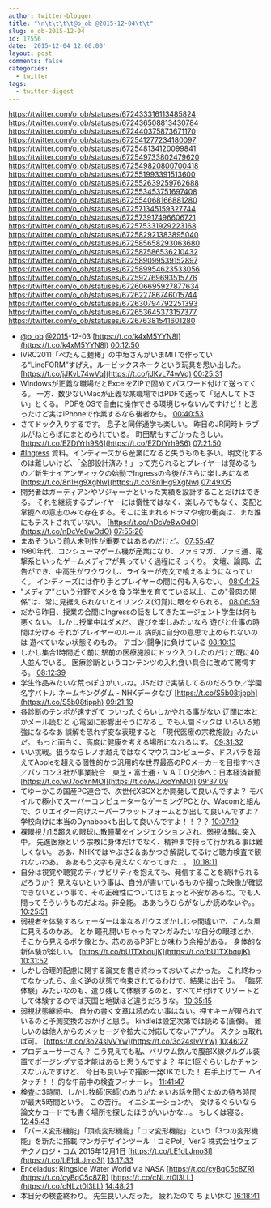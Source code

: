 ```yaml
---
author: twitter-blogger
title: "\n\t\t\t\t@o_ob @2015-12-04\t\t"
slug: o_ob-2015-12-04
id: 17556
date: '2015-12-04 12:00:00'
layout: post
comments: false
categories:
  - twitter
tags:
  - twitter-digest
---
```


https://twitter.com/o_ob/statuses/672433316113485824 https://twitter.com/o_ob/statuses/672436508813430784 https://twitter.com/o_ob/statuses/672440375873671170 https://twitter.com/o_ob/statuses/672541277234180097 https://twitter.com/o_ob/statuses/672548134120099841 https://twitter.com/o_ob/statuses/672549733802479620 https://twitter.com/o_ob/statuses/672549820800700418 https://twitter.com/o_ob/statuses/672551993391513600 https://twitter.com/o_ob/statuses/672552639259762688 https://twitter.com/o_ob/statuses/672553453751697408 https://twitter.com/o_ob/statuses/672554068166881280 https://twitter.com/o_ob/statuses/672571345159327744 https://twitter.com/o_ob/statuses/672573917496606721 https://twitter.com/o_ob/statuses/672575331929223168 https://twitter.com/o_ob/statuses/672582921383895040 https://twitter.com/o_ob/statuses/672585658293063680 https://twitter.com/o_ob/statuses/672587586536210432 https://twitter.com/o_ob/statuses/672589099539152897 https://twitter.com/o_ob/statuses/672589954623533056 https://twitter.com/o_ob/statuses/672592769693515776 https://twitter.com/o_ob/statuses/672606695927877634 https://twitter.com/o_ob/statuses/672622786746015744 https://twitter.com/o_ob/statuses/672630794792251393 https://twitter.com/o_ob/statuses/672653645373157377 https://twitter.com/o_ob/statuses/672676381541601280  

*   [@o_ob](https://twitter.com/o_ob) [@2015](https://twitter.com/2015)-12-03 [https://t.co/k4xM5YYN8l](https://t.co/k4xM5YYN8l) [00:12:50](https://twitter.com/o_ob/statuses/672433316113485824)
*   IVRC2011「ぺたんこ麺棒」の中垣さんがいまMITで作っている“LineFORM”すげえ。ルービックスネークという玩具を思い出した。 [https://t.co/jJKvL74wVq](https://t.co/jJKvL74wVq) [00:25:31](https://twitter.com/o_ob/statuses/672436508813430784)
*   Windowsが正義な職場だとExcelをZIPで固めてパスワード付けて送ってくる。 一方、数少ないMacが正義な某職場ではPDFで送って「記入して下さい」とくる。 PDFをOSで自由に操作できる環境じゃないんですけど！と思ったけど実はiPhoneで作業するなら後者かも。 [00:40:53](https://twitter.com/o_ob/statuses/672440375873671170)
*   さてドック入りするです。 息子と同伴通学も楽しい。 昨日のJR同時トラブルがねとらぼにまとめられている。 町田駅もすごかったらしい。 [https://t.co/EZDtYrh9S6](https://t.co/EZDtYrh9S6) [07:21:50](https://twitter.com/o_ob/statuses/672541277234180097)
*   [#Ingress](https://twitter.com/search?q=%23Ingress&src=hash) 資料。インディーズから産業になると失うものも多い。明文化するのは難しいけど、「全部設計済み！」って売られるとプレイヤーは覚めるもの／新生ナイアンティックの始動でIngressの今後がさらに楽しみになる [https://t.co/8n1Hg9XgNw](https://t.co/8n1Hg9XgNw) [07:49:05](https://twitter.com/o_ob/statuses/672548134120099841)
*   開発者はガーディアンやソジャーナといった実績を設計することだけはできる。 それを継続するプレイヤーには惰性ではなく、楽しみでもなく、支配と掌握への意志のみで存在する。そこに生まれるドラマや魂の衝突は、まだ誰にもテストされていない。 [https://t.co/nDcVe8wOdO](https://t.co/nDcVe8wOdO) [07:55:26](https://twitter.com/o_ob/statuses/672549733802479620)
*   まあそういう前人未到性が重要ではあるのだけど。 [07:55:47](https://twitter.com/o_ob/statuses/672549820800700418)
*   1980年代、コンシューマゲーム機が産業になり、ファミマガ、ファミ通、電撃系といったゲームメディアが興っていく過程にそっくり。 文壇、論調、広告ができ、中高生がワクワクし、ライターが売文で喰えるようになっていく。 インディーズには作り手とプレイヤーの間に何も入らない。 [08:04:25](https://twitter.com/o_ob/statuses/672551993391513600)
*   "メディア"という分野でメシを食う学生を育てている以上、この"骨肉の関係"は、常に見据えられないとイリンクス(幻覚)に眼をやられる。 [08:06:59](https://twitter.com/o_ob/statuses/672552639259762688)
*   だから昨日、授業の合間にIngressの話をしてきたエージェント学生は何も悪くない。 しかし授業中はダメだ。 遊びを楽しみたいなら 遊びと仕事の時間は分ける それがプレイヤーのルール 病的に自分の意思で止められないのは 遊べていない状態そのもの。 アゴン(闘争)に負けている [08:10:13](https://twitter.com/o_ob/statuses/672553453751697408)
*   しかし集合1時間近く前に駅前の医療施設にドック入りしたのだけど既に40人並んでいる。 医療診断というコンテンツの入れ食い具合に改めて驚愕する。 [08:12:39](https://twitter.com/o_ob/statuses/672554068166881280)
*   学生作品みたいな荒っぽさがいいね。JSだけで実装してるのだろうか／学園名字バトル ネームキングダム - NHKデータなび [https://t.co/S5b08tjpph](https://t.co/S5b08tjpph) [09:21:19](https://twitter.com/o_ob/statuses/672571345159327744)
*   各診断のテンポが速すぎて ついったぐらいしかやれる事がない 迂闊に本とかメール読むと 心電図に影響出そうになるし でも人間ドックは いろいろ勉強になるなあ 誤解を恐れず変な表現すると 「現代医療の宗教施設」みたいだ。 もっと面白く、高度に健康を考える場所になれるはず。 [09:31:32](https://twitter.com/o_ob/statuses/672573917496606721)
*   いい挑戦。狙うならレノボ越えではなくマウスコンピュータ、ドスパラを超えてAppleを超える個性的かつ汎用的な世界最高のPCメーカーを目指すべき ／パソコン３社が事業統合　東芝・富士通・ＶＡＩＯ交渉へ：日本経済新聞 [https://t.co/wJ7ooYnMOI](https://t.co/wJ7ooYnMOI) [09:37:09](https://twitter.com/o_ob/statuses/672575331929223168)
*   てゆーかこの国産PC連合で、次世代XBOXとか開発して良いんですよ？ モバイルで極小でスーパーコンピューターなゲーミングPCとか、Wacomと組んで、クリエイター向けスーパープラットフォームとか出して良いんですよ？ 学校向けに本当のDynabookも出して良いんですよ！！？？ [10:07:19](https://twitter.com/o_ob/statuses/672582921383895040)
*   裸眼視力1.5超えの眼球に散瞳薬をインジェクションされ、弱視体験に突入中。 先進医療という宗教に身体だけでなく、精神まで持って行かれる事は難しくない。 ああ、NHKではやぶさ2＆あかつき解説してるけど聴力検査で観れないわあ。 ああもう文字も見えなくなってきた...。 [10:18:11](https://twitter.com/o_ob/statuses/672585658293063680)
*   自分は視覚や聴覚のディサビリティを抱えても、発信することを続けられるだろうか？ 見えないという事は、自分が書いているものや撮った映像が確認できないという事で、その正確性についてはちょっと不安があるね。でも人間ってそういうものだよね。非全能。 ああもうひらがなしか読めないや。。 [10:25:51](https://twitter.com/o_ob/statuses/672587586536210432)
*   弱視者を体験するシェーダーは単なるガウスぼかしじゃ間違いで、こんな風に見えるのかあ。 とか 瞳孔開いちゃったマンガみたいな自分の眼球とか、そこから見えるボケ像とか、芯のあるPSFとか味わう余裕がある。 身体的な新体験が楽しい。 [https://t.co/bU1TXbqujK](https://t.co/bU1TXbqujK) [10:31:52](https://twitter.com/o_ob/statuses/672589099539152897)
*   しかし合理的配慮に関する論文を書き終わっておいてよかった。 これ終わってなかったら、全く逆の状態で拘束されてるわけで、結果に出そう。 「臨死体験」みたいなのも、遣り残して体験するのと、すべて片付けてリゾートとして体験するのでは天国と地獄ほど違うだろうな。 [10:35:15](https://twitter.com/o_ob/statuses/672589954623533056)
*   弱視状態継続中。 自分の書く文章は読めない事はない。押すキーが限られているのと予測変換のおかげと思う。 kindleは設定次第では読める(画像)。 難しいのは他人からのメッセージや拡大に対応してないアプリ。 スクショ取れば可。 [https://t.co/3o24slvVYw](https://t.co/3o24slvVYw) [10:46:27](https://twitter.com/o_ob/statuses/672592769693515776)
*   プロデューサーさん？ こう見えても私、バリウム飲んで腹部X線グルグル装置でポージングする才能はあると思うんですよ？ 年に1回ぐらいしかチャンスないんですけど、 今日も良い子で撮影一発OKでした！ 右手上げてー ハイタッチ！！ 的な午前中の検査フィナーレ。 [11:41:47](https://twitter.com/o_ob/statuses/672606695927877634)
*   検査に3時間、しかし牧師(医師)のありがたぁいお話を聞くための待ち時間が最大5時間という。 この苦行。 イニシエーションか。 受けるぐらいなら論文かコードでも書く場所を探したほうがいいかな...。 もしくは寝る。 [12:45:43](https://twitter.com/o_ob/statuses/672622786746015744)
*   「パース変形機能」「頂点変形機能」「コマ変形機能」という「3つの変形機能」を新たに搭載 マンガデザインツール「コミPo!」Ver.3 株式会社ウェブテクノロジ・コム 2015年12月1日 [https://t.co/LE1dLJmo3l](https://t.co/LE1dLJmo3l) [13:17:33](https://twitter.com/o_ob/statuses/672630794792251393)
*   Enceladus: Ringside Water World via NASA [https://t.co/cyBqC5c8ZR](https://t.co/cyBqC5c8ZR) [https://t.co/cNLzt0I3LL](https://t.co/cNLzt0I3LL) [14:48:21](https://twitter.com/o_ob/statuses/672653645373157377)
*   本日分の検査終わり。 先生良い人だった。 疲れたので ちょい休む [16:18:41](https://twitter.com/o_ob/statuses/672676381541601280)